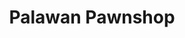 ---
title: "Palawan Pawnshop"
url: /taguig/palawan-pawnshop-marichu-r-tinga-avenue/
shop: Leiher
---